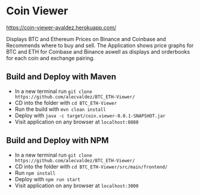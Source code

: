# Coin Viewer

https://coin-viewer-avaldez.herokuapp.com/

Displays BTC and Ethereum Prices on Binance and Coinbase and Recommends where to buy and sell.
The Application shows price graphs for BTC and ETH for Coinbase and Binance aswell as displays and orderbooks for each coin and exchange pairing.


## Build and Deploy with Maven
* In a new terminal run `git clone https://github.com/alecvaldez/BTC_ETH-Viewer/`
* CD into the folder with `cd BTC_ETH-Viewer`
* Run the build with `mvn clean install`
* Deploy with `java -c target/coin.viewer-0.0.1-SNAPSHOT.jar`
* Visit application on any browser at `localhost:8080`

## Build and Deploy with NPM
* In a new terminal run `git clone https://github.com/alecvaldez/BTC_ETH-Viewer/`
* CD into the folder with `cd BTC_ETH-Viewer/src/main/frontend/`
* Run `npm install`
* Deploy with `npm run start`
* Visit application on any browser at `localhost:3000`
